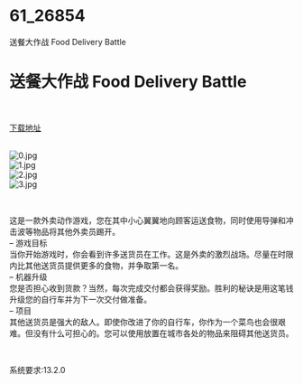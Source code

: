 # 61_26854
送餐大作战 Food Delivery Battle
# 送餐大作战 Food Delivery Battle
 <br/></br>
[下载地址](https://www.switch520.cc/article/26854 "下载地址")
<br/></br>

<p><img title="0.jpg" src="https://www.switch520.cc/muke_img/2022_02_03_7b4f537399792.jpg" alt="0.jpg"><br>
<img title="1.jpg" src="https://www.switch520.cc/muke_img/2022_02_03_6be3efc2bcc11.jpg" alt="1.jpg"><br>
<img title="2.jpg" src="https://www.switch520.cc/muke_img/2022_02_03_56cc1bf30e412.jpg" alt="2.jpg"><br>
<img title="3.jpg" src="https://www.switch520.cc/muke_img/2022_02_03_ff95c75c91bc6.jpg" alt="3.jpg"></p>
<p>&nbsp;</p>
<p>这是一款外卖动作游戏，您在其中小心翼翼地向顾客运送食物，同时使用导弹和冲击波等物品将其他外卖员踢开。<br>
– 游戏目标<br>
当你开始游戏时，你会看到许多送货员在工作。这是外卖的激烈战场。尽量在时限内比其他送货员提供更多的食物，并争取第一名。<br>
– 机器升级<br>
您是否担心收到货款？当然，每次完成交付都会获得奖励。胜利的秘诀是用这笔钱升级您的自行车并为下一次交付做准备。<br>
– 项目<br>
其他送货员是强大的敌人。即使你改进了你的自行车，你作为一个菜鸟也会很艰难。但没有什么可担心的。您可以使用放置在城市各处的物品来阻碍其他送货员。</p>
<p>&nbsp;</p>
<p>系统要求:13.2.0</p>



